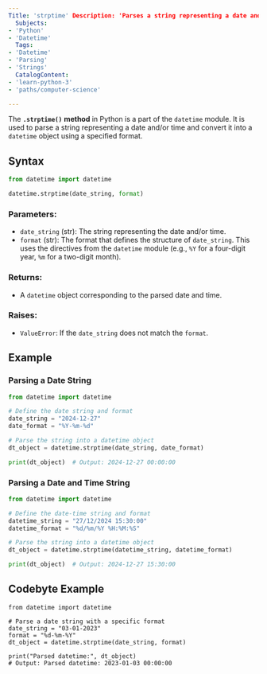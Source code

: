```yaml
---
Title: 'strptime' Description: 'Parses a string representing a date and/or time into a datetime object using the specified format.'
  Subjects:
- 'Python'
- 'Datetime'
  Tags:
- 'Datetime'
- 'Parsing'
- 'Strings'
  CatalogContent:
- 'learn-python-3'
- 'paths/computer-science'

---
```


The **`.strptime()`** **method** in Python is a part of the `datetime` module. It is used to parse a string representing a date and/or time and convert it into a `datetime` object using a specified format.

## Syntax

```python
from datetime import datetime

datetime.strptime(date_string, format)
```

### Parameters:

- `date_string` (str): The string representing the date and/or time.
- `format` (str): The format that defines the structure of `date_string`. This uses the directives from the `datetime` module (e.g., `%Y` for a four-digit year, `%m` for a two-digit month).

### Returns:

- A `datetime` object corresponding to the parsed date and time.

### Raises:

- `ValueError`: If the `date_string` does not match the `format`.

## Example

### Parsing a Date String

```python
from datetime import datetime

# Define the date string and format
date_string = "2024-12-27"
date_format = "%Y-%m-%d"

# Parse the string into a datetime object
dt_object = datetime.strptime(date_string, date_format)

print(dt_object)  # Output: 2024-12-27 00:00:00
```

### Parsing a Date and Time String

```python
from datetime import datetime

# Define the date-time string and format
datetime_string = "27/12/2024 15:30:00"
datetime_format = "%d/%m/%Y %H:%M:%S"

# Parse the string into a datetime object
dt_object = datetime.strptime(datetime_string, datetime_format)

print(dt_object)  # Output: 2024-12-27 15:30:00
```

## Codebyte Example

```codebyte/python
from datetime import datetime

# Parse a date string with a specific format
date_string = "03-01-2023"
format = "%d-%m-%Y"
dt_object = datetime.strptime(date_string, format)

print("Parsed datetime:", dt_object)
# Output: Parsed datetime: 2023-01-03 00:00:00
```

